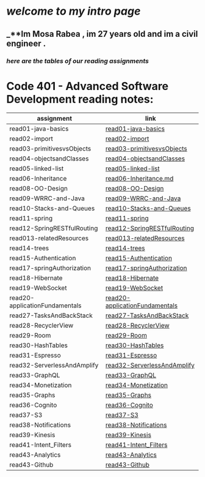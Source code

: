 # _**welcome to my intro page**_
## _**Im Mosa Rabea , im 27 years old and im a civil engineer .



### _**here are the tables of our reading assignments**_





# Code 401 - Advanced Software Development reading notes:

| assignment             | link                                   |
| -----------            | -----------                            |
| read01-java-basics     | [read01-java-basics](401/read01-java-basics.md) |
| read02-import          | [read02-import](401/read02-import.md)           |
| read03-primitivesvsObjects   | [read03-primitivesvsObjects](401/read03-primitivesvsObjects.md)                |
| read04-objectsandClasses                 | [read04-objectsandClasses](401/read04-objectsandClasses.md)                |
| read05-linked-list                 | [read05-linked-list](401/read05-linked-list.md)                |
| read06-Inheritance                | [read06-Inheritance.md](401/read06-Inheritance.md)                |
| read08-OO-Design                | [read08-OO-Design](401/read08-OO-Design.md)                |
| read09-WRRC-and-Java                 | [read09-WRRC-and-Java](401/read09-WRRC-and-Java.md)                |
| read10-Stacks-and-Queues                 | [read10-Stacks-and-Queues](401/read10-Stacks-and-Queues.md)                |
| read11-spring                 | [read11-spring](401/read11-spring.md)                |
| read12-SpringRESTfulRouting                 | [read12-SpringRESTfulRouting](401/read12-SpringRESTfulRouting.md)                |
| read013-relatedResources                 | [read013-relatedResources](401/read013-relatedResources.md)                |
| read14-trees                 | [read14-trees](401/read14-trees.md)                |
| read15-Authentication                 | [read15-Authentication](401/read15-Authentication.md)                |
| read17-springAuthorization                 | [read17-springAuthorization](401/read17-springAuthorization.md)                |
| read18-Hibernate                | [read18-Hibernate](401/read18-Hibernate.md)                |
| read19-WebSocket| [read19-WebSocket](401/read19-WebSocket.md)                |
| read20-applicationFundamentals| [read20-applicationFundamentals](401/read20-applicationFundamentals.md)                |
| read27-TasksAndBackStack| [read27-TasksAndBackStack](401/read27-TasksAndBackStack.md)                |
| read28-RecyclerView| [read28-RecyclerView](401/read28-RecyclerView.md)                |
| read29-Room| [read29-Room](401/read29-Room.md)                |
| read30-HashTables| [read30-HashTables](401/read30-HashTables.md)                |
| read31-Espresso | [read31-Espresso](401/read31-Espresso.md)                |
| read32-ServerlessAndAmplify | [read32-ServerlessAndAmplify](401/read32-ServerlessAndAmplify.md)                |
| read33-GraphQL | [read33-GraphQL](401/read33-GraphQL.md)                |
| read34-Monetization | [read34-Monetization](401/read34-Monetization.md)                |
| read35-Graphs | [read35-Graphs](401/read35-Graphs.md)                |
| read36-Cognito | [read36-Cognito](401/read36-Cognito.md)                |
| read37-S3 | [read37-S3](401/read37-S3.md)                |
| read38-Notifications | [read38-Notifications](401/read38-Notifications.md)                |
| read39-Kinesis| [read39-Kinesis](401/read39-Kinesis.md) |
| read41-Intent_Filters| [read41-Intent_Filters](401/read41-Intent_Filters.md)|
| read43-Analytics| [read43-Analytics](401/read43-Analytics.md)|
| read43-Github| [read43-Github](401/read43-Github.md)|

